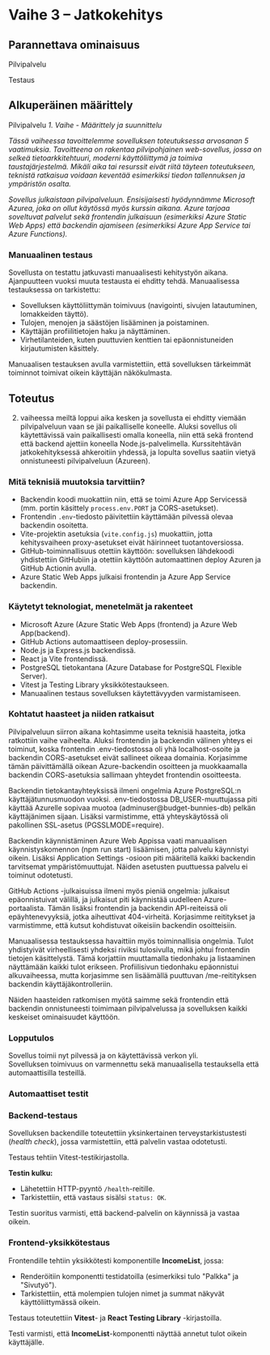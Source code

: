 # Vaihe 3 – Jatkokehitys

## Parannettava ominaisuus
Pilvipalvelu

Testaus

## Alkuperäinen määrittely

Pilvipalvelu
*1. Vaihe - Määrittely ja suunnittelu*

*Tässä vaiheessa tavoittelemme sovelluksen toteutuksessa arvosanan 5 vaatimuksia. Tavoitteena on rakentaa pilvipohjainen web-sovellus, jossa on selkeä tietoarkkitehtuuri, moderni käyttöliittymä ja toimiva taustajärjestelmä. Mikäli aika tai resurssit eivät riitä täyteen toteutukseen, teknistä ratkaisua voidaan keventää esimerkiksi tiedon tallennuksen ja ympäristön osalta.*

*Sovellus julkaistaan pilvipalveluun. Ensisijaisesti hyödynnämme Microsoft Azurea, joka on ollut käytössä myös kurssin aikana. Azure tarjoaa soveltuvat palvelut sekä frontendin julkaisuun (esimerkiksi Azure Static Web Apps) että backendin ajamiseen (esimerkiksi Azure App Service tai Azure Functions).*

### Manuaalinen testaus

Sovellusta on testattu jatkuvasti manuaalisesti kehitystyön aikana. Ajanpuutteen vuoksi muuta testausta ei ehditty tehdä. 
Manuaalisessa testauksessa on tarkistettu:

- Sovelluksen käyttöliittymän toimivuus (navigointi, sivujen latautuminen, lomakkeiden täyttö).
- Tulojen, menojen ja säästöjen lisääminen ja poistaminen.
- Käyttäjän profiilitietojen haku ja näyttäminen.
- Virhetilanteiden, kuten puuttuvien kenttien tai epäonnistuneiden kirjautumisten käsittely.

Manuaalisen testauksen avulla varmistettiin, että sovelluksen tärkeimmät toiminnot toimivat oikein käyttäjän näkökulmasta. 


## Toteutus
2. vaiheessa meiltä loppui aika kesken ja sovellusta ei ehditty viemään pilvipalveluun vaan se jäi paikalliselle koneelle. 
Aluksi sovellus oli käytettävissä vain paikallisesti omalla koneella, niin että sekä frontend että backend ajettiin koneella Node.js-palvelimella.
Kurssitehtävän jatkokehityksessä ahkeroitiin yhdessä, ja lopulta sovellus saatiin vietyä onnistuneesti pilvipalveluun (Azureen).

### Mitä teknisiä muutoksia tarvittiin?

- Backendin koodi muokattiin niin, että se toimi Azure App Servicessä (mm. portin käsittely `process.env.PORT` ja CORS-asetukset).
- Frontendin `.env`-tiedosto päivitettiin käyttämään pilvessä olevaa backendin osoitetta.
- Vite-projektin asetuksia (`vite.config.js`) muokattiin, jotta kehitysvaiheen proxy-asetukset eivät häirinneet tuotantoversiossa.
- GitHub-toiminnallisuus otettiin käyttöön: sovelluksen lähdekoodi yhdistettiin GitHubiin ja otettiin käyttöön automaattinen deploy Azuren ja GitHub Actionin avulla.
- Azure Static Web Apps julkaisi frontendin ja Azure App Service backendin.

### Käytetyt teknologiat, menetelmät ja rakenteet

- Microsoft Azure (Azure Static Web Apps (frontend) ja Azure Web App(backend).
- GitHub Actions automaattiseen deploy-prosessiin.
- Node.js ja Express.js backendissä.
- React ja Vite frontendissä.
- PostgreSQL tietokantana (Azure Database for PostgreSQL Flexible Server).
- Vitest ja Testing Library yksikkötestaukseen.
- Manuaalinen testaus sovelluksen käytettävyyden varmistamiseen.

### Kohtatut haasteet ja niiden ratkaisut

Pilvipalveluun siirron aikana kohtasimme useita teknisiä haasteita, jotka ratkottiin vaihe vaiheelta. Aluksi frontendin ja backendin välinen yhteys ei toiminut, koska frontendin .env-tiedostossa oli yhä localhost-osoite ja backendin CORS-asetukset eivät sallineet oikeaa domainia. Korjasimme tämän päivittämällä oikean Azure-backendin osoitteen ja muokkaamalla backendin CORS-asetuksia sallimaan yhteydet frontendin osoitteesta.
 
Backendin tietokantayhteyksissä ilmeni ongelmia Azure PostgreSQL:n käyttäjätunnusmuodon vuoksi. .env-tiedostossa DB_USER-muuttujassa piti käyttää Azurelle sopivaa muotoa (adminuser@budget-bunnies-db) pelkän käyttäjänimen sijaan. Lisäksi varmistimme, että yhteyskäytössä oli pakollinen SSL-asetus (PGSSLMODE=require).
 
Backendin käynnistäminen Azure Web Appissa vaati manuaalisen käynnistyskomennon (npm run start) lisäämisen, jotta palvelu käynnistyi oikein. Lisäksi Application Settings -osioon piti määritellä kaikki backendin tarvitsemat ympäristömuuttujat. Näiden asetusten puuttuessa palvelu ei toiminut odotetusti.
 
GitHub Actions -julkaisuissa ilmeni myös pieniä ongelmia: julkaisut epäonnistuivat välillä, ja julkaisut piti käynnistää uudelleen Azure-portaalista. Tämän lisäksi frontendin ja backendin API-reiteissä oli epäyhtenevyyksiä, jotka aiheuttivat 404-virheitä. Korjasimme reititykset ja varmistimme, että kutsut kohdistuvat oikeisiin backendin osoitteisiin.
 
Manuaalisessa testauksessa havaittiin myös toiminnallisia ongelmia. Tulot yhdistyivät virheellisesti yhdeksi riviksi tulosivulla, mikä johtui frontendin tietojen käsittelystä. Tämä korjattiin muuttamalla tiedonhaku ja listaaminen näyttämään kaikki tulot erikseen. Profiilisivun tiedonhaku epäonnistui alkuvaiheessa, mutta korjasimme sen lisäämällä puuttuvan /me-reitityksen backendin käyttäjäkontrolleriin.
 
Näiden haasteiden ratkomisen myötä saimme sekä frontendin että backendin onnistuneesti toimimaan pilvipalvelussa ja sovelluksen kaikki keskeiset ominaisuudet käyttöön.

### Lopputulos

Sovellus toimii nyt pilvessä ja on käytettävissä verkon yli.  
Sovelluksen toimivuus on varmennettu sekä manuaalisella testauksella että automaattisilla testeillä.


### Automaattiset testit

### Backend-testaus

Sovelluksen backendille toteutettiin yksinkertainen terveystarkistustesti (_health check_), jossa varmistettiin, että palvelin vastaa odotetusti.

Testaus tehtiin Vitest-testikirjastolla.

**Testin kulku:**

- Lähetettiin HTTP-pyyntö `/health`-reitille.
- Tarkistettiin, että vastaus sisälsi `status: OK`.

Testin suoritus varmisti, että backend-palvelin on käynnissä ja vastaa oikein.

### Frontend-yksikkötestaus

Frontendille tehtiin yksikkötesti komponentille **IncomeList**, jossa:

- Renderöitiin komponentti testidatoilla (esimerkiksi tulo "Palkka" ja "Sivutyö").
- Tarkistettiin, että molempien tulojen nimet ja summat näkyvät käyttöliittymässä oikein.

Testaus toteutettiin **Vitest**- ja **React Testing Library** -kirjastoilla.

Testi varmisti, että **IncomeList**-komponentti näyttää annetut tulot oikein käyttäjälle.


